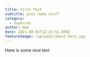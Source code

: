 ```yaml
---
title: First Post
subtitle: post name stuff
category:
  - Supercat
author: Hao
date: 2021-08-01T12:23:51.899Z
featureImage: /uploads/about-hero.jpg
---
```

Here is some nice text